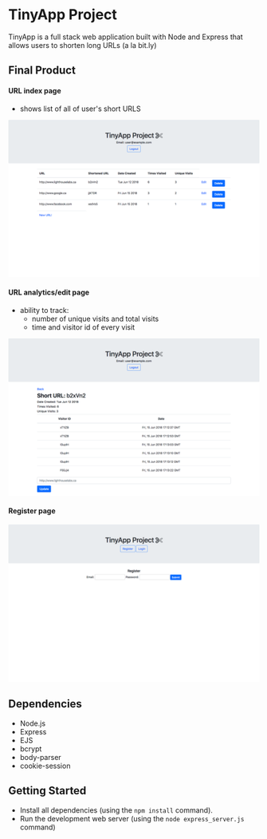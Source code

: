 # TinyApp Project

TinyApp is a full stack web application built with Node and Express that allows users to shorten long URLs (a la bit.ly)

## Final Product

#### URL index page

- shows list of all of user's short URLS

!["Screenshot of URL index page"](https://github.com/emilyhfdong/TinyApp/blob/master/docs/url-index.png)

#### URL analytics/edit page

- ability to track:
    - number of unique visits and total visits
    - time and visitor id of every visit

!["Screenshot of show URL page"](https://github.com/emilyhfdong/TinyApp/blob/master/docs/show-url.png)

#### Register page

!["Screenshot of register page"](https://github.com/emilyhfdong/TinyApp/blob/master/docs/register-page.png)


## Dependencies

- Node.js
- Express
- EJS
- bcrypt
- body-parser
- cookie-session

## Getting Started

- Install all dependencies (using the `npm install` command).
- Run the development web server (using the `node express_server.js` command)